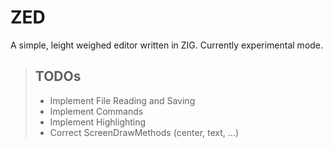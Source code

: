 # ZED

A simple, leight weighed editor written in ZIG.
Currently experimental mode.

> ## TODOs
> - Implement File Reading and Saving
> - Implement Commands
> - Implement Highlighting
> - Correct ScreenDrawMethods (center, text, ...)
